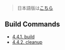 > 日本語版は[こちら](https://doc.poac.pm/ja/commands/build-commands/)

## Build Commands

* [4.4.1. build](build.md)
* [4.4.2. cleanup](cleanup.md)
